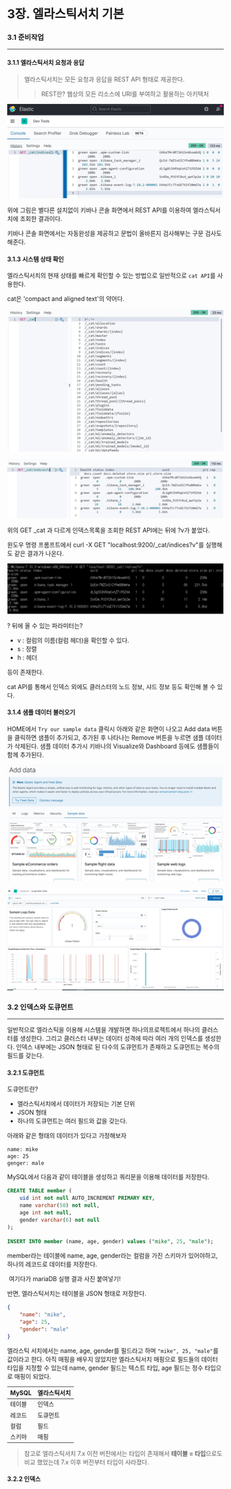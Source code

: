 # 3장. 엘라스틱서치 기본

### 3.1 준비작업

---

#### 3.1.1 엘라스틱서치 요청과 응답

> 엘라스틱서치는 모든 요청과 응답을 REST API 형태로 제공한다.
>
> > REST란? 웹상의 모든 리소스에 URI를 부여하고 활용하는 아키텍처



![](.\resources\3_1_2키바나콘솔로RESTAPI를호출한화면.JPG)



위에 그림은 별다른 설치없이 키바나 콘솔 화면에서 REST API를 이용하여 엘라스틱서치에 조회한 결과이다.

키바나 콘솔 화면에서는 자동완성을 제공하고 문법이 올바른지 검사해부는 구문 검사도 해준다.



#### 3.1.3 시스템 상태 확인

엘라스틱서치의 현재 상태를 빠르게 확인할 수 있는 방법으로 일반적으로 `cat API`를 사용한다. 

cat은 'compact and aligned text'의 약어다.

![](.\resources\3_1_3catAPI가지원하는목록.JPG)

![](.\resources\3_1_3엘라스틱서치인덱스목록확인.JPG)

위의 GET _cat 과 다르게 인덱스목록을 조회한 REST API에는 뒤에 ?v가 붙었다.

윈도우 명령 프롬프트에서 curl -X GET "localhost:9200/_cat/indices?v"를 실행해도 같은 결과가 나온다.

![](./resources/3_1_3cmd에서curl을이용한인덱스목록확인.JPG)

? 뒤에 올 수 있는 파라미터는?

- v : 컬럼의 이름(컬럼 헤더)을 확인할 수 있다.
- s : 정렬
- h : 헤더

등이 존재한다.

cat API를 통해서 인덱스 외에도 클러스터의 노드 정보, 샤드 정보 등도 확인해 볼 수 있다.



#### 3.1.4 샘플 데이터 불러오기

HOME에서 `Try our sample data` 클릭시 아래와 같은 화면이 나오고 Add data 버튼을 클릭하면 샘플이 추가되고, 추가된 후 나타나는 Remove 버튼을 누르면 샘플 데이터가 삭제된다. 샘플 데이터 추가시 키바나의 Visualize와 Dashboard 등에도 샘플들이 함께 추가된다.

![](./resources/3_1_3샘플데이터추가가능.JPG)



![](./resources/3_1_3샘플데이터웹로직대시보드.JPG)



### 3.2 인덱스와 도큐먼트

---

일반적으로 엘라스틱을 이용해 시스템을 개발하면 하나의프로젝트에서 하나의 클러스터를 생성한다. 그리고 클러스터 내부는 데이터 성격에 따라 여러 개의 인덱스를 생성한다. 인덱스 내부에는 JSON 형태로 된 다수의 도큐먼트가 존재하고 도큐먼트는 복수의 필드를 갖는다.

#### 3.2.1 도큐먼트

도큐먼트란? 

- 엘라스틱서치에서 데이터가 저장되는 기본 단위
- JSON 형태
- 하나의 도큐먼트는 여러 필드와 값을 갖는다.

아래와 같은 형태의 데이터가 있다고 가정해보자

```
name: mike
age: 25
genger: male
```

MySQL에서 다음과 같이 테이블을 생성하고 쿼리문을 이용해 데이터를 저장한다.

```sql
CREATE TABLE member (
	uid int not null AUTO_INCREMENT PRIMARY KEY,
	name varchar(50) not null,
	age int not null,
	gender varchar(6) not null
);

INSERT INTO member (name, age, gender) values ("mike", 25, "male");
```

member라는 테이블에 name, age, gender라는 컬럼을 가진 스키마가 있어야하고, 하나의 레코드로 데이터를 저장한다.

![]() 여기다가 mariaDB 실행 결과 사진 붙여넣기!

반면, 엘라스틱서치는 테이블을 JSON 형태로 저장한다.

```json
{
    "name": "mike",
    "age": 25,
    "gender": "male"
}
```

엘라스틱 서치에서는 name, age, gender를 필드라고 하며 `"mike", 25, "male"`를 값이라고 한다. 아직 매핑을 배우지 않았지만 엘라스틱서치 매핑으로 필드들의 데이터 타입을 지정할 수 있는데 name, gender 필드는 텍스트 타입, age 필드는 정수 타입으로 매핑이 되었다.

| MySQL  | 엘라스틱서치 |
| ------ | ------------ |
| 테이블 | 인덱스       |
| 레코드 | 도큐먼트     |
| 컬럼   | 필드         |
| 스키마 | 매핑         |

> 참고로 엘라스틱서치 7.x 이전 버전에서는 타입이 존재해서 **테이블 = 타입**으로도 비교 했었는데 7.x 이후 버전부터 타입이 사라졌다.



#### 3.2.2 인덱스
